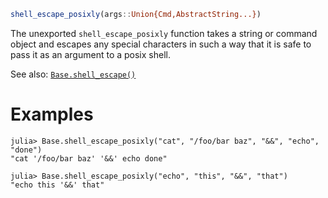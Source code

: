 ```julia
shell_escape_posixly(args::Union{Cmd,AbstractString...})
```

The unexported `shell_escape_posixly` function takes a string or command object and escapes any special characters in such a way that it is safe to pass it as an argument to a posix shell.

See also: [`Base.shell_escape()`](@ref)

# Examples

```jldoctest
julia> Base.shell_escape_posixly("cat", "/foo/bar baz", "&&", "echo", "done")
"cat '/foo/bar baz' '&&' echo done"

julia> Base.shell_escape_posixly("echo", "this", "&&", "that")
"echo this '&&' that"
```

